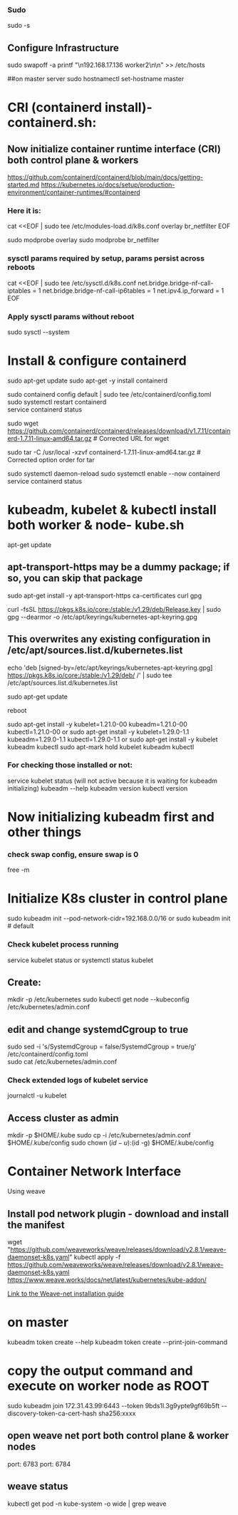 ### Sudo
sudo -s

## Configure Infrastructure
sudo swapoff -a
printf "\n192.168.17.136 worker2\n\n" >> /etc/hosts


##on master server
sudo hostnamectl set-hostname master 

# CRI (containerd install)- containerd.sh: 

## Now initialize container runtime interface (CRI) both control plane & workers
https://github.com/containerd/containerd/blob/main/docs/getting-started.md
https://kubernetes.io/docs/setup/production-environment/container-runtimes/#containerd

### Here it is:
cat <<EOF | sudo tee /etc/modules-load.d/k8s.conf
overlay
br_netfilter
EOF
	
sudo modprobe overlay
sudo modprobe br_netfilter
	
### sysctl params required by setup, params persist across reboots
cat <<EOF | sudo tee /etc/sysctl.d/k8s.conf
net.bridge.bridge-nf-call-iptables = 1
net.bridge.bridge-nf-call-ip6tables = 1
net.ipv4.ip_forward = 1
EOF
	
### Apply sysctl params without reboot
sudo sysctl --system

# Install & configure containerd 
sudo apt-get update 
sudo apt-get -y install containerd

sudo containerd config default | sudo tee /etc/containerd/config.toml  
sudo systemctl restart containerd	
service containerd status

sudo wget https://github.com/containerd/containerd/releases/download/v1.7.11/containerd-1.7.11-linux-amd64.tar.gz  # Corrected URL for wget
	
sudo tar -C /usr/local -xzvf containerd-1.7.11-linux-amd64.tar.gz  # Corrected option order for tar
	
sudo systemctl daemon-reload 
sudo systemctl enable --now containerd
service containerd status


# kubeadm, kubelet & kubectl install both worker & node- kube.sh
apt-get update

## apt-transport-https may be a dummy package; if so, you can skip that package
sudo apt-get install -y apt-transport-https ca-certificates curl gpg

curl -fsSL https://pkgs.k8s.io/core:/stable:/v1.29/deb/Release.key | sudo gpg --dearmor -o /etc/apt/keyrings/kubernetes-apt-keyring.gpg

## This overwrites any existing configuration in /etc/apt/sources.list.d/kubernetes.list
echo 'deb [signed-by=/etc/apt/keyrings/kubernetes-apt-keyring.gpg] https://pkgs.k8s.io/core:/stable:/v1.29/deb/ /' | sudo tee /etc/apt/sources.list.d/kubernetes.list

sudo apt-get update

reboot

sudo apt-get install -y kubelet=1.21.0-00 kubeadm=1.21.0-00 kubectl=1.21.0-00 or 
sudo apt-get install -y kubelet=1.29.0-1.1 kubeadm=1.29.0-1.1 kubectl=1.29.0-1.1 or
sudo apt-get install -y kubelet kubeadm kubectl
sudo apt-mark hold kubelet kubeadm kubectl

### For checking those installed or not:
service kubelet status (will not active because it is waiting for kubeadm initializing)
kubeadm --help
kubeadm version
kubectl version


# Now initializing kubeadm first and other things

### check swap config, ensure swap is 0
free -m

# Initialize K8s cluster in control plane
sudo kubeadm init --pod-network-cidr=192.168.0.0/16 or 
sudo kubeadm init # default

### Check kubelet process running 
service kubelet status or
systemctl status kubelet

## Create:
mkdir -p /etc/kubernetes
sudo kubectl get node --kubeconfig /etc/kubernetes/admin.conf

## edit and change systemdCgroup to true		
sudo sed -i 's/SystemdCgroup \= false/SystemdCgroup \= true/g' /etc/containerd/config.toml		
sudo cat /etc/kubernetes/admin.conf

### Check extended logs of kubelet service
journalctl -u kubelet

## Access cluster as admin
mkdir -p $HOME/.kube
sudo cp -i /etc/kubernetes/admin.conf $HOME/.kube/config
sudo chown $(id -u):$(id -g) $HOME/.kube/config


# Container Network Interface
Using weave

## Install pod network plugin - download and install the manifest
wget "https://github.com/weaveworks/weave/releases/download/v2.8.1/weave-daemonset-k8s.yaml" 
kubectl apply -f https://github.com/weaveworks/weave/releases/download/v2.8.1/weave-daemonset-k8s.yaml
https://www.weave.works/docs/net/latest/kubernetes/kube-addon/

[Link to the Weave-net installation guide](https://www.weave.works/docs/net/latest/kubernetes/kube-addon/#-installation)    

# on master
kubeadm token create --help
kubeadm token create --print-join-command

# copy the output command and execute on worker node as ROOT
sudo kubeadm join 172.31.43.99:6443 --token 9bds1l.3g9ypte9gf69b5ft --discovery-token-ca-cert-hash sha256:xxxx

## open weave net port both control plane & worker nodes
port: 6783
port: 6784

## weave status
kubectl get pod -n kube-system -o wide | grep weave

